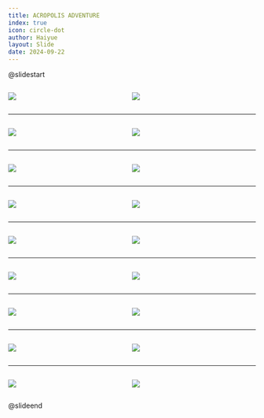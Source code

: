 ```yaml
---
title: ACROPOLIS ADVENTURE
index: true
icon: circle-dot
author: Haiyue
layout: Slide
date: 2024-09-22
---
```

 
@slidestart

<div style="display:flex">
<div style="flex:1">

![](https://raw.githubusercontent.com/yclord/reading/refs/heads/master/english/Level-P/ACROPOLIS%20ADVENTURE/001.webp)
</div>
<div style="flex:1">

![](https://raw.githubusercontent.com/yclord/reading/refs/heads/master/english/Level-P/ACROPOLIS%20ADVENTURE/002.webp)
</div>
</div>

---

<div style="display:flex">
<div style="flex:1">

![](https://raw.githubusercontent.com/yclord/reading/refs/heads/master/english/Level-P/ACROPOLIS%20ADVENTURE/003.webp)
</div>
<div style="flex:1">

![](https://raw.githubusercontent.com/yclord/reading/refs/heads/master/english/Level-P/ACROPOLIS%20ADVENTURE/004.webp)
</div>
</div>

---

<div style="display:flex">
<div style="flex:1">

![](https://raw.githubusercontent.com/yclord/reading/refs/heads/master/english/Level-P/ACROPOLIS%20ADVENTURE/005.webp)
</div>
<div style="flex:1">

![](https://raw.githubusercontent.com/yclord/reading/refs/heads/master/english/Level-P/ACROPOLIS%20ADVENTURE/006.webp)
</div>
</div>

---

<div style="display:flex">
<div style="flex:1">

![](https://raw.githubusercontent.com/yclord/reading/refs/heads/master/english/Level-P/ACROPOLIS%20ADVENTURE/007.webp)
</div>
<div style="flex:1">

![](https://raw.githubusercontent.com/yclord/reading/refs/heads/master/english/Level-P/ACROPOLIS%20ADVENTURE/008.webp)
</div>
</div>

---

<div style="display:flex">
<div style="flex:1">

![](https://raw.githubusercontent.com/yclord/reading/refs/heads/master/english/Level-P/ACROPOLIS%20ADVENTURE/009.webp)
</div>
<div style="flex:1">

![](https://raw.githubusercontent.com/yclord/reading/refs/heads/master/english/Level-P/ACROPOLIS%20ADVENTURE/010.webp)
</div>
</div>

---

<div style="display:flex">
<div style="flex:1">

![](https://raw.githubusercontent.com/yclord/reading/refs/heads/master/english/Level-P/ACROPOLIS%20ADVENTURE/011.webp)
</div>
<div style="flex:1">

![](https://raw.githubusercontent.com/yclord/reading/refs/heads/master/english/Level-P/ACROPOLIS%20ADVENTURE/012.webp)
</div>
</div>

---

<div style="display:flex">
<div style="flex:1">

![](https://raw.githubusercontent.com/yclord/reading/refs/heads/master/english/Level-P/ACROPOLIS%20ADVENTURE/013.webp)
</div>
<div style="flex:1">

![](https://raw.githubusercontent.com/yclord/reading/refs/heads/master/english/Level-P/ACROPOLIS%20ADVENTURE/014.webp)
</div>
</div>

---

<div style="display:flex">
<div style="flex:1">

![](https://raw.githubusercontent.com/yclord/reading/refs/heads/master/english/Level-P/ACROPOLIS%20ADVENTURE/015.webp)
</div>
<div style="flex:1">

![](https://raw.githubusercontent.com/yclord/reading/refs/heads/master/english/Level-P/ACROPOLIS%20ADVENTURE/016.webp)
</div>
</div>

---

<div style="display:flex">
<div style="flex:1">

![](https://raw.githubusercontent.com/yclord/reading/refs/heads/master/english/Level-P/ACROPOLIS%20ADVENTURE/017.webp)
</div>
<div style="flex:1">

![](https://raw.githubusercontent.com/yclord/reading/refs/heads/master/english/Level-P/ACROPOLIS%20ADVENTURE/018.webp)
</div>
</div>

@slideend